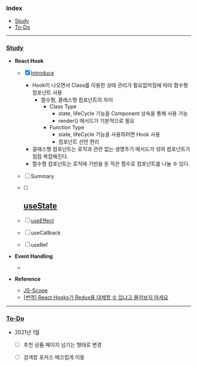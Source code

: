 ### Index

* [Study](#study)
* [To-Do](to-do)

---

### [Study](#index)

* **React Hook**

  * [x] [Introduce](https://ko.reactjs.org/docs/hooks-intro.html)
    * Hook이 나오면서 Class를 이용한 상태 관리가 필요없어짐에 따라 함수형 컴포넌트 사용
      * 함수형, 클래스형 컴포넌트의 차이
        * Class Type
          * state, lifeCycle 기능을 Component 상속을 통해 사용 가능
          * render() 메서드가 기본적으로 필요
        * Function Type
          * state, lifeCycle 기능을 사용하려면 Hook 사용
          * 컴포넌트 선언 편리
    * 클래스형 컴포넌트는 로직과 관련 없는 생명주기 메서드가 섞여 컴포넌트가 점점 복잡해진다.
    * 함수형 컴포넌트는 로직에 기반을 둔 작은 함수로 컴포넌트를 나눌 수 있다.
  * [ ] Summary

  * [ ] [useState](https://ko.reactjs.org/docs/hooks-state.html)
    - 
  * [ ] [useEffect](https://ko.reactjs.org/docs/hooks-effect.html)
  * [ ] useCallback
  * [ ] useRef

* **Event Handling**

  * 

* **Reference**

  * [JS-Scope](https://poiemaweb.com/js-scope)
  * [[번역] React Hooks가 Redux를 대체할 수 있냐고 물어보지 마세요](https://delivan.dev/react/stop-asking-if-react-hooks-replace-redux-kr/)

-----

### [To-Do](#to-do)

* 2021년 1월
  * [ ] 추천 상품 페이지 넘기는 형태로 변경
  * [ ] 검색창 포커스 매끄럽게 이동

